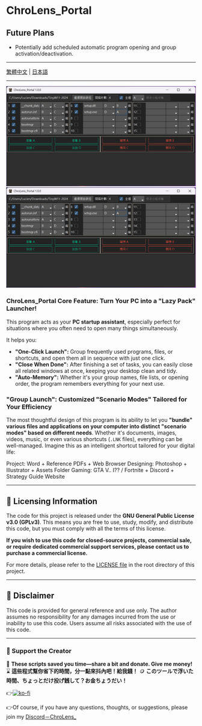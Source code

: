 # ChroLens_Portal
## Future Plans
* Potentially add scheduled automatic program opening and group activation/deactivation.
---

[繁體中文](README.md) | [日本語](README_JA.md)

---
![ChroLens_Portal_Basic_Operations](pic01.png)
[![ChroLens_Portal_Basic_Operations](pic01.png)](https://vimeo.com/1087659485/83487a7ea9)
### ChroLens_Portal Core Feature: Turn Your PC into a "Lazy Pack" Launcher!

This program acts as your **PC startup assistant**, especially perfect for situations where you often need to open many things simultaneously.

It helps you:

* **"One-Click Launch":** Group frequently used programs, files, or shortcuts, and open them all in sequence with just one click.
* **"Close When Done":** After finishing a set of tasks, you can easily close all related windows at once, keeping your desktop clean and tidy.
* **"Auto-Memory":** Whether it's your group names, file lists, or opening order, the program remembers everything for your next use.

### "Group Launch": Customized "Scenario Modes" Tailored for Your Efficiency

The most thoughtful design of this program is its ability to let you **"bundle" various files and applications on your computer into distinct "scenario modes" based on different needs**. Whether it's documents, images, videos, music, or even various shortcuts (`.LNK` files), everything can be well-managed. Imagine this as an intelligent shortcut tailored for your digital life:

Project: Word + Reference PDFs + Web Browser
Designing: Photoshop + Illustrator + Assets Folder
Gaming: GTA V.. I?? / Fortnite + Discord + Strategy Guide Website

---

## 📄 Licensing Information

The code for this project is released under the **GNU General Public License v3.0 (GPLv3)**. This means you are free to use, study, modify, and distribute this code, but you must comply with all the terms of this license.

**If you wish to use this code for closed-source projects, commercial sale, or require dedicated commercial support services, please contact us to purchase a commercial license.**

For more details, please refer to the [LICENSE file](LICENSE) in the root directory of this project.

---
## 📄  Disclaimer
This code is provided for general reference and use only. The author assumes no responsibility for any damages incurred from the use or inability to use this code. Users assume all risks associated with the use of this code.

---

### 💸 Support the Creator

🧠 **These scripts saved you time—share a bit and donate. Give me money!**
⌛ **這些程式幫你省下的時間，分一點來抖內吧！給我錢！**
🪙 **このツールで浮いた時間、ちょっとだけ投げ銭して？お金ちょうだい！**

👉[![ko-fi](https://ko-fi.com/img/githubbutton_sm.svg)](https://ko-fi.com/B0B51FBVA8)

👉Of course, if you have any questions, thoughts, or suggestions, please join my [Discord－ChroLens_](https://discord.gg/72Kbs4WPPn)